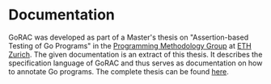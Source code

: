 # Documentation 

GoRAC was developed as part of a Master's thesis on "Assertion-based Testing of Go Programs" in the [Programming Methodology Group](https://www.pm.inf.ethz.ch/) at [ETH Zurich](https://ethz.ch/de.html). The given documentation is an extract of this thesis. It describes the specification language of GoRAC and thus serves as documentation on how to annotate Go programs. The complete thesis can be found [here](https://ethz.ch/content/dam/ethz/special-interest/infk/chair-program-method/pm/documents/Education/Theses/Eva_Charlotte_Mayer_MA_report.pdf). 